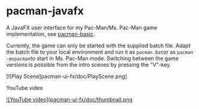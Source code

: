 # pacman-javafx

A JavaFX user interface for my Pac-Man/Ms. Pac-Man game implementation, see [pacman-basic](https://github.com/armin-reichert/pacman-basic).

Currently, the game can only be started with the supplied batch file. Adapt the batch file to your local environment and run it as `pacman.bat`or as `pacman -mspacman`to start in Ms. Pac-Man mode. Switching between the game versions is possible from the intro scenes by pressing the "V"-key.

[![Play Scene]pacman-ui-fx/doc/PlayScene.png]

YouTube video

[![YouTube video](pacman-ui-fx/doc/thumbnail.png](https://youtu.be/q5biOTj9GIU)
